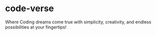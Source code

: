 # code-verse
Where Coding dreams come true with simplicity, creativity, and endless possibilities at your fingertips!
